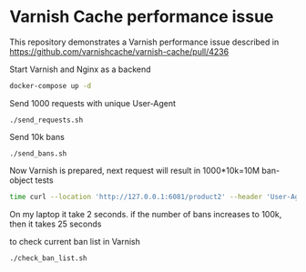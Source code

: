 # Varnish Cache performance issue

This repository demonstrates a Varnish performance issue described in https://github.com/varnishcache/varnish-cache/pull/4236

Start Varnish and Nginx as a backend
```bash
docker-compose up -d
```

Send 1000 requests with unique User-Agent
```
./send_requests.sh
```

Send 10k bans
```
./send_bans.sh
```

Now Varnish is prepared, next request will result in 1000*10k=10M ban-object tests

```bash
time curl --location 'http://127.0.0.1:6081/product2' --header 'User-Agent: Test-Agent-1000'
```
On my laptop it take 2 seconds.
if the number of bans increases to 100k, then it takes 25 seconds


to check current ban list in Varnish
```bash
./check_ban_list.sh
```

